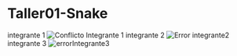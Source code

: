 # Taller01-Snake
integrante 1 
![Conflicto Integrante 1 ](https://github.com/user-attachments/assets/b1db754b-acc4-4455-80c5-3e78a5154f26)
integrante 2
![Error integrante2](https://github.com/user-attachments/assets/50d10f98-ef74-4b48-8130-40b943bf0a2c)
integrante 3
![errorIntegrante3](https://github.com/user-attachments/assets/d397f9c2-5c56-4247-bef6-1ac43509278f)
